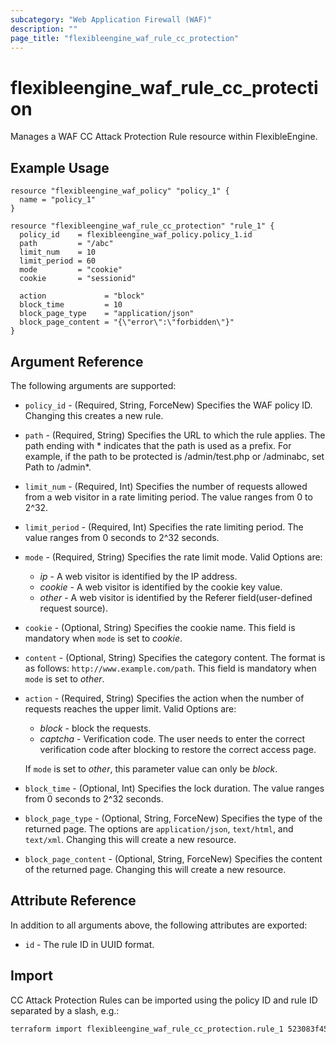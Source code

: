 ```yaml
---
subcategory: "Web Application Firewall (WAF)"
description: ""
page_title: "flexibleengine_waf_rule_cc_protection"
---
```


# flexibleengine_waf_rule_cc_protection

Manages a WAF CC Attack Protection Rule resource within FlexibleEngine.

## Example Usage

```hcl
resource "flexibleengine_waf_policy" "policy_1" {
  name = "policy_1"
}

resource "flexibleengine_waf_rule_cc_protection" "rule_1" {
  policy_id    = flexibleengine_waf_policy.policy_1.id
  path         = "/abc"
  limit_num    = 10
  limit_period = 60  
  mode         = "cookie"
  cookie       = "sessionid"

  action             = "block"
  block_time         = 10
  block_page_type    = "application/json"
  block_page_content = "{\"error\":\"forbidden\"}"
}
```

## Argument Reference

The following arguments are supported:

* `policy_id` - (Required, String, ForceNew) Specifies the WAF policy ID. Changing this creates a new rule.

* `path` - (Required, String) Specifies the URL to which the rule applies. The path ending with \* indicates
  that the path is used as a prefix. For example, if the path to be protected is /admin/test.php or /adminabc,
  set Path to /admin*.

* `limit_num` - (Required, Int) Specifies the number of requests allowed from a web visitor in a rate limiting period.
  The value ranges from 0 to 2^32.

* `limit_period` - (Required, Int) Specifies the rate limiting period. The value ranges from 0 seconds to 2^32 seconds.

* `mode` - (Required, String) Specifies the rate limit mode. Valid Options are:
  + *ip* - A web visitor is identified by the IP address.
  + *cookie* - A web visitor is identified by the cookie key value.
  + *other* - A web visitor is identified by the Referer field(user-defined request source).

* `cookie` - (Optional, String) Specifies the cookie name. This field is mandatory when `mode` is set to *cookie*.

* `content` - (Optional, String) Specifies the category content. The format is as follows: `http://www.example.com/path`.
  This field is mandatory when `mode` is set to *other*.

* `action` - (Required, String) Specifies the action when the number of requests reaches the upper limit. Valid Options are:
  + *block* - block the requests.
  + *captcha* - Verification code. The user needs to enter the correct verification code after blocking to
    restore the correct access page.

  If `mode` is set to *other*, this parameter value can only be *block*.

* `block_time` - (Optional, Int) Specifies the lock duration. The value ranges from 0 seconds to 2^32 seconds.

* `block_page_type` - (Optional, String, ForceNew) Specifies the type of the returned page.
  The options are `application/json`, `text/html`, and `text/xml`. Changing this will create a new resource.

* `block_page_content` - (Optional, String, ForceNew) Specifies the content of the returned page. Changing this will
  create a new resource.

## Attribute Reference

In addition to all arguments above, the following attributes are exported:

* `id` -  The rule ID in UUID format.

## Import

CC Attack Protection Rules can be imported using the policy ID and rule ID
separated by a slash, e.g.:

```sh
terraform import flexibleengine_waf_rule_cc_protection.rule_1 523083f4543c497faecd25fcfcc0b2a0/dd3c14e91550453f81cff5fc3b7c3e89
```
